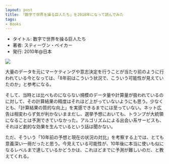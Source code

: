 ```yaml
---
layout: post
title: 「数字で世界を操る巨人たち」を2018年になって読んでみた
tags:
- Books
---
```


- タイトル: 数字で世界を操る巨人たち
- 著者: スティーヴン・ベイカー
- 発行: 2010年@日本

<a target="_blank"  href="https://www.amazon.co.jp/gp/product/4270005769/ref=as_li_tl?ie=UTF8&camp=247&creative=1211&creativeASIN=4270005769&linkCode=as2&tag=arama08-22&linkId=7a7ca3dd46d8a77b03ec8bfb18eacd93"><img border="0" src="//ws-fe.amazon-adsystem.com/widgets/q?_encoding=UTF8&MarketPlace=JP&ASIN=4270005769&ServiceVersion=20070822&ID=AsinImage&WS=1&Format=_SL250_&tag=arama08-22" ></a><img src="//ir-jp.amazon-adsystem.com/e/ir?t=arama08-22&l=am2&o=9&a=4270005769" width="1" height="1" border="0" alt="" style="border:none !important; margin:0px !important;" />

大量のデータを元にマーケティングや意志決定を行うことが当たり前のように行われている今となっては、「8年前はこういう状況で、こういう可能性が見えていたのか」と参考になる。

そして、当時とは比べものにならない規模のデータ量や計算量が扱われているのに対して、その計算結果の精度はそれほど上がっていないようにも思う。少なくとも、「計算結果の質的な向上」を実感できるまでには至っていない。ネット広告は相変わらず気が利かないままだし、選挙予想においても、トランプが大統領になることは予測できていなかった。アルゴリズムによる出会い系サービスも、それほど劇的な効果を生んでいるという話は聞かない。

ただ、そういう「10年前の予想と現在の状況の対比」を考察する上では、とても意義深い一冊だったと思う。今見えている可能性が、10年後に本当に使いも似になるレベルまで達しているかどうかは、これほどまでに予測が難しいのだ、と教えてくれる。

